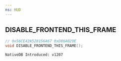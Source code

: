 ```yaml
---
ns: HUD
---
```

## DISABLE_FRONTEND_THIS_FRAME

```c
// 0x56CE42A528156A67 0xD86A029E
void DISABLE_FRONTEND_THIS_FRAME();
```

```
NativeDB Introduced: v1207
```

